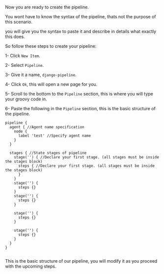 Now you are ready to create the pipeline.

You wont have to know the syntax of the pipeline, thats not the purpose of this scenario.

you will give you the syntax to paste it and describe in details what exactly this does.

So follow these steps to create your pipeline:

1- Click `New Item`.

2- Select `Pipeline`.

3- Give it a name, `django-pipeline`.

4- Click `Ok`, this will open a new page for you.

5- Scroll to the bottom to the `Pipeline` section, this is where you will type your groovy code in.

6- Paste the following in the `Pipeline` section, this is the basic structure of the pipeline.


```
pipeline {
  agent { //Agent name specification
    node {
      label 'test' //Specify agent name
    }
  }

  stages { //State stages of pipeline
    stage('') { //Declare your first stage. (all stages must be inside the stages block)
      steps { //Declare your first stage. (all stages must be inside the stages block)
      }
    }
    stage('') {
      steps {}
    }
    stage('') {
      steps {}
    }

    stage('') {
      steps {}
    }

    stage('') {
      steps {}
    }
  }
}


```


This is the basic structure of our pipeline, you will modify it as you proceed with the upcoming steps.

